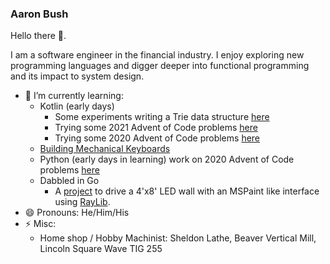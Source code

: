 ### Aaron Bush

Hello there 👋.

I am a software engineer in the financial industry.  I enjoy exploring new programming languages and digger deeper into functional programming and its impact to system design.

- 🌱 I’m currently learning: 
  - Kotlin (early days)
    - Some experiments writing a Trie data structure [here](https://github.com/aaronbush/kotlin-trie)
    - Trying some 2021 Advent of Code problems [here](https://github.com/aaronbush/aoc-2021-kotlin)
    - Trying some 2020 Advent of Code problems [here](https://github.com/aaronbush/aoc-2020-kotlin)
  - [Building Mechanical Keyboards](https://aaronbush.github.io/keyboards/)
  - Python (early days in learning) work on 2020 Advent of Code problems [here](https://github.com/aaronbush/aoc-2020)
  - Dabbled in Go
    - A [project](https://github.com/aaronbush/goledwall) to drive a 4'x8' LED wall with an MSPaint like interface using [RayLib](https://www.raylib.com/).
- 😄 Pronouns: He/Him/His
- ⚡ Misc:
  - Home shop / Hobby Machinist: Sheldon Lathe, Beaver Vertical Mill, Lincoln Square Wave TIG 255
